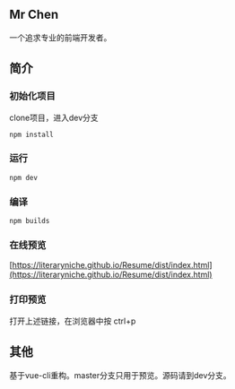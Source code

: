 ﻿## Mr Chen
一个追求专业的前端开发者。
## 简介
### 初始化项目
clone项目，进入dev分支

    npm install
### 运行
    npm dev
### 编译
    npm builds
### 在线预览
[https://literaryniche.github.io/Resume/dist/index.html](https://literaryniche.github.io/Resume/dist/index.html)
### 打印预览
打开上述链接，在浏览器中按
    ctrl+p
## 其他
基于vue-cli重构。master分支只用于预览。源码请到dev分支。
##
